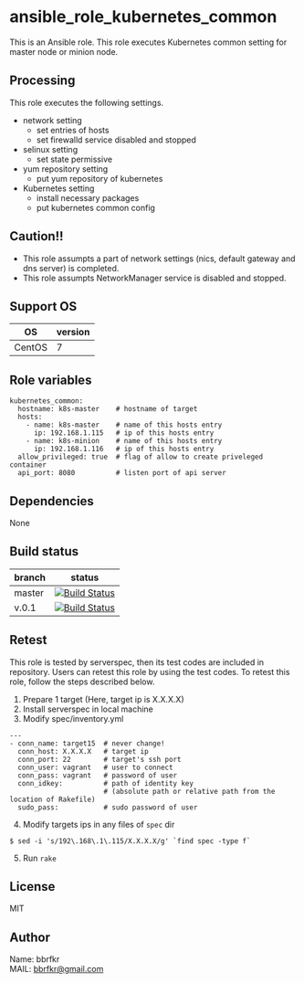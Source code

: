 # ansible_role_kubernetes_common

This is an Ansible role. This role executes Kubernetes common setting for master node or minion node.

## Processing
This role executes the following settings.

* network setting
  * set entries of hosts
  * set firewalld service disabled and stopped
* selinux setting
  * set state permissive
* yum repository setting
  * put yum repository of kubernetes
* Kubernetes setting
  * install necessary packages
  * put kubernetes common config

## Caution!!
* This role assumpts a part of network settings (nics, default gateway and dns server) is completed.
* This role assumpts NetworkManager service is disabled and stopped.

## Support OS

| OS | version |
|----|---------|
|CentOS|7|

## Role variables
```
kubernetes_common:
  hostname: k8s-master    # hostname of target
  hosts:
    - name: k8s-master    # name of this hosts entry
      ip: 192.168.1.115   # ip of this hosts entry
    - name: k8s-minion    # name of this hosts entry
      ip: 192.168.1.116   # ip of this hosts entry
  allow_privileged: true  # flag of allow to create priveleged container
  api_port: 8080          # listen port of api server
```

## Dependencies
None

## Build status
|branch|status|
|------|------|
|master|[![Build Status](http://jenkins.bbrfkr.mydns.jp:8088/job/ansible_role_kubernetes_common_master/badge/icon)](http://jenkins.bbrfkr.mydns.jp:8088/job/ansible_role_kubernetes_common_master/)|
|v.0.1 |[![Build Status](http://jenkins.bbrfkr.mydns.jp:8088/job/ansible_role_kubernetes_common_v.0.1/badge/icon)](http://jenkins.bbrfkr.mydns.jp:8088/job/ansible_role_kubernetes_common_v.0.1/)|

## Retest
This role is tested by serverspec, then its test codes are included in repository. Users can retest this role by using the test codes. To retest this role, follow the steps described below.

1. Prepare 1 target (Here, target ip is X.X.X.X)
2. Install serverspec in local machine
3. Modify spec/inventory.yml
```
---
- conn_name: target15  # never change!
  conn_host: X.X.X.X   # target ip
  conn_port: 22        # target's ssh port
  conn_user: vagrant   # user to connect
  conn_pass: vagrant   # password of user
  conn_idkey:          # path of identity key 
                       # (absolute path or relative path from the location of Rakefile)
  sudo_pass:           # sudo password of user
```

4. Modify targets ips in any files of `spec` dir
```
$ sed -i 's/192\.168\.1\.115/X.X.X.X/g' `find spec -type f`
```

5. Run `rake`

## License
MIT

## Author
Name: bbrfkr  
MAIL: bbrfkr@gmail.com

